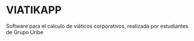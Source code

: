 # VIATIKAPP
Software para el calculo de viáticos corporativos, realizada por estudiantes de Grupo Uribe
